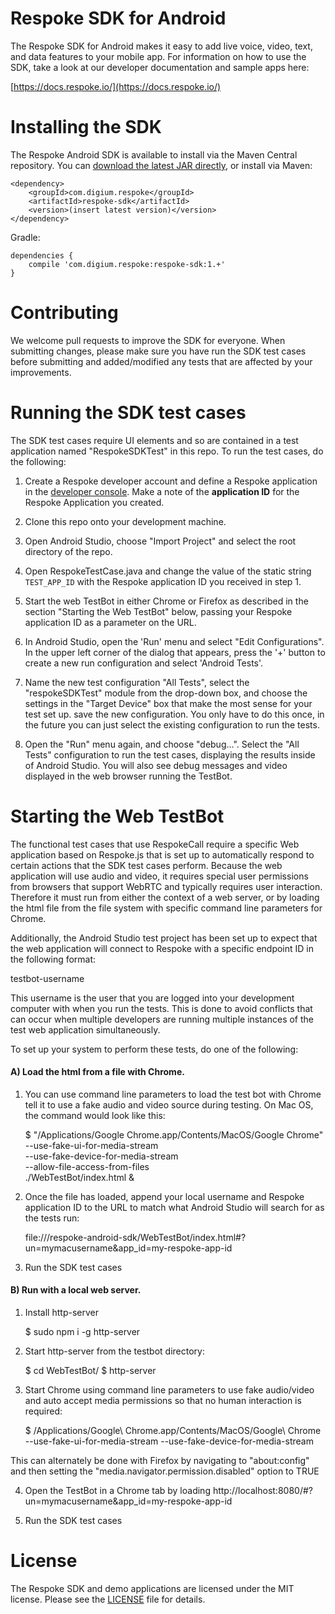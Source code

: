 Respoke SDK for Android
=======================

The Respoke SDK for Android makes it easy to add live voice, video, text, and data features to your mobile app. For information on how to use the SDK, take a look at our developer documentation and sample apps here:

[https://docs.respoke.io/](https://docs.respoke.io/)

Installing the SDK
=============

The Respoke Android SDK is available to install via the Maven Central repository.
You can [download the latest JAR directly](http://search.maven.org/#search%7Cga%7C1%7Cg%3A%22com.digium.respoke%22%20AND%20a%3A%22respoke-sdk%22), or install via Maven:

```
<dependency>
    <groupId>com.digium.respoke</groupId>
    <artifactId>respoke-sdk</artifactId>
    <version>(insert latest version)</version>
</dependency>
```

Gradle:

```
dependencies {
    compile 'com.digium.respoke:respoke-sdk:1.+'
}
```

Contributing
============

We welcome pull requests to improve the SDK for everyone. When submitting changes, please make sure you have run the SDK test cases before submitting and added/modified any tests that are affected by your improvements.

Running the SDK test cases
==========================

The SDK test cases require UI elements and so are contained in a test application named "RespokeSDKTest" in this repo. To run the test cases, do the following:


1) Create a Respoke developer account and define a Respoke application in the [developer console](https://portal.respoke.io/#/signup). Make a note of the **application ID** for the Respoke Application you created.

2) Clone this repo onto your development machine.

3) Open Android Studio, choose "Import Project" and select the root directory of the repo.

4) Open RespokeTestCase.java and change the value of the static string `TEST_APP_ID` with the Respoke application ID you received in step 1.

5) Start the web TestBot in either Chrome or Firefox as described in the section "Starting the Web TestBot" below, passing your Respoke application ID as a parameter on the URL.

6) In Android Studio, open the 'Run' menu and select "Edit Configurations". In the upper left corner of the dialog that appears, press the '+' button to create a new run configuration and select 'Android Tests'.

7) Name the new test configuration "All Tests", select the "respokeSDKTest" module from the drop-down box, and choose the settings in the "Target Device" box that make the most sense for your test set up. save the new configuration. You only have to do this once, in the future you can just select the existing configuration to run the tests.

8) Open the "Run" menu again, and choose "debug…". Select the "All Tests" configuration to run the test cases, displaying the results inside of Android Studio. You will also see debug messages and video displayed in the web browser running the TestBot.

Starting the Web TestBot
========================

The functional test cases that use RespokeCall require a specific Web application based on Respoke.js that is set up to automatically respond to certain actions that the SDK test cases perform. Because the web application will use audio and video, it requires special user permissions from browsers that support WebRTC and typically requires user interaction. Therefore it must run from either the context of a web server, or by loading the html file from the file system with specific command line parameters for Chrome. 

Additionally, the Android Studio test project has been set up to expect that the web application will connect to Respoke with a specific endpoint ID in the following format:

testbot-username

This username is the user that you are logged into your development computer with when you run the tests. This is done to avoid conflicts that can occur when multiple developers are running multiple instances of the test web application simultaneously. 

To set up your system to perform these tests, do one of the following:

#### A) Load the html from a file with Chrome.


1) You can use command line parameters to load the test bot with Chrome tell it to use a fake audio and video source during testing. On Mac OS, the command would look like this:

    $ "/Applications/Google Chrome.app/Contents/MacOS/Google Chrome" \
    --use-fake-ui-for-media-stream \
    --use-fake-device-for-media-stream \
    --allow-file-access-from-files \
    ./WebTestBot/index.html &

2) Once the file has loaded, append your local username and Respoke application ID to the URL to match what Android Studio will search for as the tests run:

    file:///respoke-android-sdk/WebTestBot/index.html#?un=mymacusername&app_id=my-respoke-app-id

3) Run the SDK test cases



#### B) Run with a local web server.


1) Install http-server

    $ sudo npm i -g http-server

2) Start http-server from the testbot directory:

    $ cd WebTestBot/
    $ http-server

3) Start Chrome using command line parameters to use fake audio/video and auto accept media permissions so that no human interaction is required:

    $ /Applications/Google\ Chrome.app/Contents/MacOS/Google\ Chrome --use-fake-ui-for-media-stream --use-fake-device-for-media-stream

This can alternately be done with Firefox by navigating to "about:config" and then setting the "media.navigator.permission.disabled" option to TRUE

4) Open the TestBot in a Chrome tab by loading http://localhost:8080/#?un=mymacusername&app_id=my-respoke-app-id

5) Run the SDK test cases



License
=======

The Respoke SDK and demo applications are licensed under the MIT license. Please see the [LICENSE](LICENSE) file for details.
